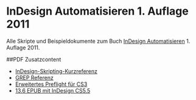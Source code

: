 # InDesign Automatisieren 1. Auflage 2011 

Alle Skripte und Beispieldokumente zum Buch [InDesign Automatisieren](http://www.indesignjs.de) 1. Auflage 2011.

##PDF Zusatzcontent 

* [InDesign-Skripting-Kurzreferenz](https://github.com/grefel/indesignjs/blob/version1/idskurzreferenz.pdf)
* [GREP Referenz](https://github.com/grefel/indesignjs/blob/version1/GREP-Referenz__Gregor_Fellenz.pdf)
* [Erweitertes Preflight für CS3](https://github.com/grefel/indesignjs/blob/version1/zkapitel_4-6.pdf)
* [13.6 EPUB mit InDesign CS5.5](https://github.com/grefel/indesignjs/blob/version1/13-6_EPUB_mit_CS5-5.pdf)